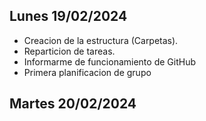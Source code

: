 
 ## Lunes 19/02/2024
 
- Creacion de la estructura (Carpetas).
- Reparticion de tareas.
- Informarme de funcionamiento de GitHub
- Primera planificacion de grupo 

 ## Martes 20/02/2024
